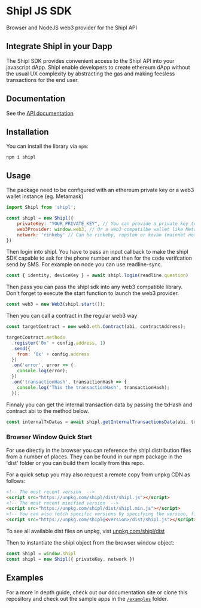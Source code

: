 # Shipl JS SDK

Browser and NodeJS web3 provider for the Shipl API

## Integrate Shipl in your Dapp

The Shipl SDK provides convenient access to the Shipl API into your javascript dApp.
Shipl enable developers to create ethereum dApp without the usual UX complexity by abstracting the gas and making feesless transactions for the end user.

## Documentation
See the [API documentation]('https://docs.shipl.co')

## Installation

You can install the library via `npm`:

```shell
npm i shipl
```

## Usage

The package need to be configured with an ethereum private key or a web3 wallet instance (eg. Metamask)

```javascript
import Shipl from 'shipl';

const shipl = new Shipl({
    privateKey: "YOUR_PRIVATE_KEY", // You can provide a private key to shipl
    web3Provider: window.web3, // Or a web3 compatilbe wallet like Metamask
    network: 'rinkeby' // Can be rinkeby, ropsten or kovan (mainnet not available yet)
})
```

Then login into shipl. You have to pass an input callback to make the shipl SDK capable to ask for the phone number and then for the code verifcation send by SMS. For example on node you can use readline-sync. 

```javascript
const { identity, deviceKey } = await shipl.login(readline.question)
```

Then pass you can pass the shipl sdk into any web3 compatible library. Don't forget to execute the start function to launch the web3 provider.

```javascript
const web3 = new Web3(shipl.start());
```
Then you can call a contract in the regular web3 way

```javascript
const targetContract = new web3.eth.Contract(abi, contractAddress);

targetContract.methods
  .register('0x' + config.address, 1)
  .send({
    from: '0x' + config.address
  })
  .on('error', error => {
    console.log(error);
  })
  .on('transactionHash', transactionHash => {
    console.log('This the transactionHash', transactionHash);
  });
```

Finnaly you can get the internal transaction data by passing the txHash and contract abi to the method below.

```javascript
const internalTxDatas = await shipl.getInternalTransactionsData(abi, txHash)
```

### Browser Window Quick Start

For use directly in the browser you can reference the shipl distribution files from a number of places. They can be found in our npm package in the 'dist' folder or you can build them locally from this repo.

For a quick setup you may also request a remote copy from unpkg CDN as follows:

```html
<!-- The most recent version  -->
<script src="https://unpkg.com/shipl/dist/shipl.js"></script>
<!-- The most recent minified version  -->
<script src="https://unpkg.com/shipl/dist/shipl.min.js"></script>
<!-- You can also fetch specific versions by specifying the version, files names may differ for past versions -->
<script src="https://unpkg.com/shipl@<version>/dist/shipl.js"></script>
```

To see all available dist files on unpkg, vist [unpkg.com/shipl/dist](https://unpkg.com/shipl/dist)

Then to instantiate the shipl object from the browser window object:

```javascript
const Shipl = window.shipl
const shipl = new Shipl({ privateKey, network })
```

## Examples

For a more in depth guide, check out our documentation site or clone this repository and check out the sample apps in the [`/examples`](https://github.com/shiplco/shipl-sdk/tree/master/examples/node-integration-tutorial) folder.
